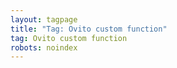 ```yaml
---
layout: tagpage
title: "Tag: Ovito custom function"
tag: Ovito custom function
robots: noindex
---
```

